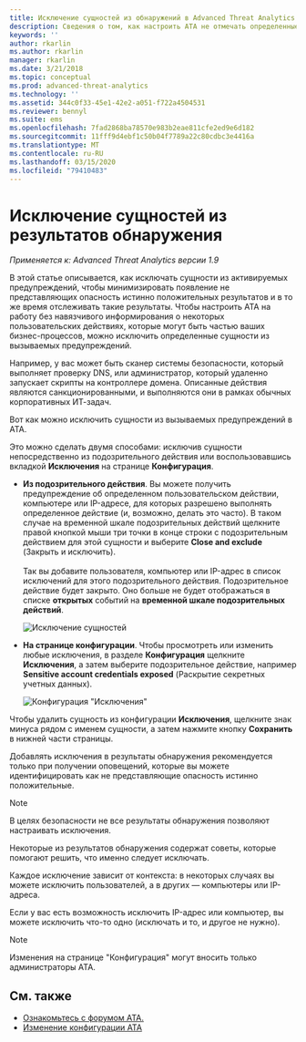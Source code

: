 ```yaml
---
title: Исключение сущностей из обнаружений в Advanced Threat Analytics
description: Сведения о том, как настроить ATA не отмечать определенные действия сущностей как подозрительные
keywords: ''
author: rkarlin
ms.author: rkarlin
manager: rkarlin
ms.date: 3/21/2018
ms.topic: conceptual
ms.prod: advanced-threat-analytics
ms.technology: ''
ms.assetid: 344c0f33-45e1-42e2-a051-f722a4504531
ms.reviewer: bennyl
ms.suite: ems
ms.openlocfilehash: 7fad2868ba78570e983b2eae811cfe2ed9e6d182
ms.sourcegitcommit: 11fff9d4ebf1c50b04f7789a22c80cdbc3e4416a
ms.translationtype: MT
ms.contentlocale: ru-RU
ms.lasthandoff: 03/15/2020
ms.locfileid: "79410483"
---
```

# <a name="excluding-entities-from-detections"></a>Исключение сущностей из результатов обнаружения

*Применяется к: Advanced Threat Analytics версии 1.9*

В этой статье описывается, как исключать сущности из активируемых предупреждений, чтобы минимизировать появление не представляющих опасность истинно положительных результатов и в то же время отслеживать такие результаты. Чтобы настроить ATA на работу без навязчивого информирования о некоторых пользовательских действиях, которые могут быть частью ваших бизнес-процессов, можно исключить определенные сущности из вызываемых предупреждений.

Например, у вас может быть сканер системы безопасности, который выполняет проверку DNS, или администратор, который удаленно запускает скрипты на контроллере домена. Описанные действия являются санкционированными, и выполняются они в рамках обычных корпоративных ИТ-задач.

Вот как можно исключить сущности из вызываемых предупреждений в ATA.

Это можно сделать двумя способами: исключив сущности непосредственно из подозрительного действия или воспользовавшись вкладкой **Исключения** на странице **Конфигурация**.

- **Из подозрительного действия**. Вы можете получить предупреждение об определенном пользовательском действии, компьютере или IP-адресе, для которых разрешено выполнять определенное действие (и, возможно, делать это часто). В таком случае на временной шкале подозрительных действий щелкните правой кнопкой мыши три точки в конце строки с подозрительным действием для этой сущности и выберите **Close and exclude** (Закрыть и исключить). <br></br>Так вы добавите пользователя, компьютер или IP-адрес в список исключений для этого подозрительного действия. Подозрительное действие будет закрыто. Оно больше не будет отображаться в списке **открытых** событий на **временной шкале подозрительных действий**.

    ![Исключение сущностей](./media/exclude-in-sa.png)

- **На странице конфигурации**. Чтобы просмотреть или изменить любые исключения, в разделе **Конфигурация** щелкните **Исключения**, а затем выберите подозрительное действие, например **Sensitive account credentials exposed** (Раскрытие секретных учетных данных).

    ![Конфигурация "Исключения"](./media/exclusions-config-page.png)

Чтобы удалить сущность из конфигурации **Исключения**, щелкните знак минуса рядом с именем сущности, а затем нажмите кнопку **Сохранить** в нижней части страницы.

Добавлять исключения в результаты обнаружения рекомендуется только при получении оповещений, которые вы можете идентифицировать как не представляющие опасность истинно положительные. 

> [!NOTE]
> В целях безопасности не все результаты обнаружения позволяют настраивать исключения. 

Некоторые из результатов обнаружения содержат советы, которые помогают решить, что именно следует исключать. 

Каждое исключение зависит от контекста: в некоторых случаях вы можете исключить пользователей, а в других — компьютеры или IP-адреса. 

Если у вас есть возможность исключить IP-адрес или компьютер, вы можете исключить что-то одно (исключать и то, и другое не нужно).

> [!NOTE]
> Изменения на странице "Конфигурация" могут вносить только администраторы ATA.


## <a name="see-also"></a>См. также
- [Ознакомьтесь с форумом ATA.](https://social.technet.microsoft.com/Forums/security/home?forum=mata)
- [Изменение конфигурации ATA](modifying-ata-center-configuration.md)
